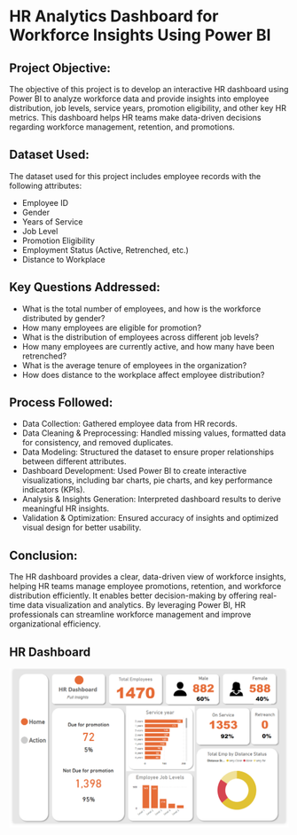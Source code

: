 # HR Analytics Dashboard for Workforce Insights Using Power BI

## Project Objective:
The objective of this project is to develop an interactive HR dashboard using Power BI to analyze workforce data and provide insights into employee distribution, job levels, service years, promotion eligibility, and other key HR metrics. This dashboard helps HR teams make data-driven decisions regarding workforce management, retention, and promotions.

## Dataset Used:

The dataset used for this project includes employee records with the following attributes:

- Employee ID
- Gender
- Years of Service
- Job Level
- Promotion Eligibility
- Employment Status (Active, Retrenched, etc.)
- Distance to Workplace

## Key Questions Addressed:

- What is the total number of employees, and how is the workforce distributed by gender?
- How many employees are eligible for promotion?
- What is the distribution of employees across different job levels?
- How many employees are currently active, and how many have been retrenched?
- What is the average tenure of employees in the organization?
- How does distance to the workplace affect employee distribution?

## Process Followed:

- Data Collection: Gathered employee data from HR records.
- Data Cleaning & Preprocessing: Handled missing values, formatted data for consistency, and removed duplicates.
- Data Modeling: Structured the dataset to ensure proper relationships between different attributes.
- Dashboard Development: Used Power BI to create interactive visualizations, including bar charts, pie charts, and key performance indicators (KPIs).
- Analysis & Insights Generation: Interpreted dashboard results to derive meaningful HR insights.
- Validation & Optimization: Ensured accuracy of insights and optimized visual design for better usability.

## Conclusion:
  The HR dashboard provides a clear, data-driven view of workforce insights, helping HR teams manage employee promotions, retention, and workforce distribution efficiently. It enables better decision-making by   offering real-time data visualization and analytics. By leveraging Power BI, HR professionals can streamline workforce management and improve organizational efficiency.

## HR Dashboard

[![HR Dashboard](https://raw.githubusercontent.com/MuhammadImam1/PowerBI-HR-Dashboard-/main/HR%20Dashboard.png)](https://github.com/MuhammadImam1/PowerBI-HR-Dashboard-)


